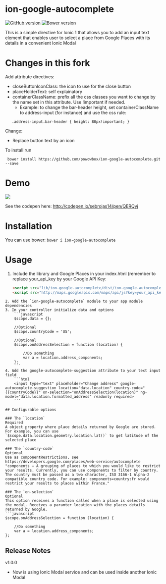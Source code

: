 ion-google-autocomplete
================
[![GitHub version](https://badge.fury.io/gh/Hobbule%2Fion-google-autocomplete.svg)](https://badge.fury.io/gh/Hobbule%2Fion-google-autocomplete)
[![Bower version](https://badge.fury.io/bo/ion-google-autocomplete.svg)](https://badge.fury.io/bo/ion-google-autocomplete.svg)

This is a simple directive for Ionic 1 that allows you to add an input text element that enables user to select a place from Google Places with its details in a convenient Ionic Modal

# Changes in this fork

 Add attribute directives:
  - closeButtonIconClass: the icon to use for the close button
  - placeHolderText: self explainatory
  - containerClassName: prefix all the css classes you want to change by the name set in this attribute. Use !important if needed.
    - Example: to change the bar-header height, set containerClassName to address-input (for instance) and use the css rule:
  
  ```
     .address-input.bar-header { height: 80px!important; }
  ```
Change:  
  - Replace button text by an icon

To install run
```
 bower install https://github.com/powowbox/ion-google-autocomplete.git --save
```
# Demo
<img src="https://s3.amazonaws.com/ionic-marketplace/ion-google-autocomplete/screenshot_4.gif" />

See the codepen here: http://codepen.io/sebrojas14/pen/QERQyj

# Installation
You can use bower:
`bower i ion-google-autocomplete`

# Usage
1. Include the library and Google Places in your index.html (remember to replace your_api_key by your Google API Key:
    ```html
    <script src="lib/ion-google-autocomplete/dist/ion-google-autocomplete.js"></script>
    <script src="http://maps.googleapis.com/maps/api/js?key=your_api_key&libraries=places"></script>
```
2. Add the `ion-google-autocomplete` module to your app module dependencies
3. In your controller initialize data and options
    ```javascript
    $scope.data = {};
    
    //Optional
    $scope.countryCode = 'US';
    
    //Optional
    $scope.onAddressSelection = function (location) {
    
        //Do something
        var a = location.address_components;
    };
    ```
4. Add the google-autocomplete-suggestion attribute to your text input field
    ```html
    <input type="text" placeholder="Change address" google-autocomplete-suggestion location="data.location" country-code="{{countryCode}}" on-selection="onAddressSelection(location)" ng-model="data.location.formatted_address" readonly required>
    ```

## Configurable options

### The `location`
Required
A object property where place details returned by Google are stored. For example, you can use `$scope.data.location.geometry.location.lat()` to get latitude of the selected place

### The `country-code`
Optional
Use as componentRestrictions, see https://developers.google.com/places/web-service/autocomplete
"components — A grouping of places to which you would like to restrict your results. Currently, you can use components to filter by country. The country must be passed as a two character, ISO 3166-1 Alpha-2 compatible country code. For example: components=country:fr would restrict your results to places within France."

### The `on-selection`
Optional
This option receives a function called when a place is selected using the modal. Receives a paramter location with the places details returned by Google.
```javascript
$scope.onAddressSelection = function (location) {

    //Do something
    var a = location.address_components;
};
```

## Release Notes

v1.0.0
- Now is using Ionic Modal service and can be used inside another Ionic Modal
